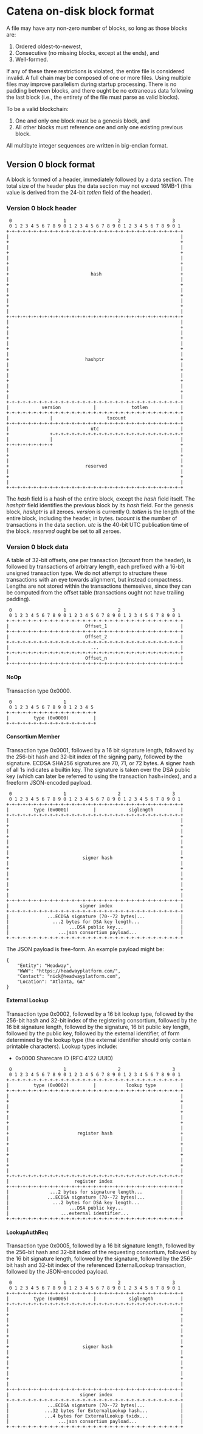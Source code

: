 # Catena on-disk block format

A file may have any non-zero number of blocks, so long as those blocks are:

1. Ordered oldest-to-newest,
2. Consecutive (no missing blocks, except at the ends), and
3. Well-formed.

If any of these three restrictions is violated, the entire file is considered
invalid. A full chain may be composed of one or more files. Using multiple
files may improve parallelism during startup processing. There is no padding
between blocks, and there ought be no extraneous data following the last block
(i.e., the entirety of the file must parse as valid blocks).

To be a valid blockchain:

1. One and only one block must be a genesis block, and
2. All other blocks must reference one and only one existing previous block.

All multibyte integer sequences are written in big-endian format.

## Version 0 block format

A block is formed of a header, immediately followed by a data section. The
total size of the header plus the data section may not exceed 16MB-1 (this
value is derived from the 24-bit *totlen* field of the header).

### Version 0 block header

```
 0                   1                   2                   3
 0 1 2 3 4 5 6 7 8 9 0 1 2 3 4 5 6 7 8 9 0 1 2 3 4 5 6 7 8 9 0 1
+-+-+-+-+-+-+-+-+-+-+-+-+-+-+-+-+-+-+-+-+-+-+-+-+-+-+-+-+-+-+-+-+
|                                                               |
+                                                               +
|                                                               |
+                                                               +
|                                                               |
+                                                               +
|                                                               |
+                              hash                             +
|                                                               |
+                                                               +
|                                                               |
+                                                               +
|                                                               |
+                                                               +
|                                                               |
+-+-+-+-+-+-+-+-+-+-+-+-+-+-+-+-+-+-+-+-+-+-+-+-+-+-+-+-+-+-+-+-+
|                                                               |
+                                                               +
|                                                               |
+                                                               +
|                                                               |
+                                                               +
|                                                               |
+                            hashptr                            +
|                                                               |
+                                                               +
|                                                               |
+                                                               +
|                                                               |
+                                                               +
|                                                               |
+-+-+-+-+-+-+-+-+-+-+-+-+-+-+-+-+-+-+-+-+-+-+-+-+-+-+-+-+-+-+-+-+
|            version            |             totlen            |
+-+-+-+-+-+-+-+-+-+-+-+-+-+-+-+-+-+-+-+-+-+-+-+-+-+-+-+-+-+-+-+-+
|               |                    txcount                    |
+-+-+-+-+-+-+-+-+-+-+-+-+-+-+-+-+-+-+-+-+-+-+-+-+-+-+-+-+-+-+-+-+
|                              utc                              |
+               +-+-+-+-+-+-+-+-+-+-+-+-+-+-+-+-+-+-+-+-+-+-+-+-+
|               |                                               |
+-+-+-+-+-+-+-+-+                                               +
|                                                               |
+                                                               +
|                                                               |
+                            reserved                           +
|                                                               |
+                                                               +
|                                                               |
+-+-+-+-+-+-+-+-+-+-+-+-+-+-+-+-+-+-+-+-+-+-+-+-+-+-+-+-+-+-+-+-+
```

The *hash* field is a hash of the entire block, except the *hash* field itself.
The *hashptr* field identifies the previous block by its *hash* field. For the
genesis block, *hashptr* is all zeroes. *version* is currently 0. *totlen* is
the length of the entire block, including the header, in bytes. *txcount* is
the number of transactions in the data section. *utc* is the 40-bit UTC
publication time of the block. *reserved* ought be set to all zeroes.

### Version 0 block data

A table of 32-bit offsets, one per transaction (*txcount* from the header), is
followed by transactions of arbitrary length, each prefixed with a 16-bit
unsigned transaction type. We do not attempt to structure these transactions
with an eye towards alignment, but instead compactness. Lengths are not stored
within the transactions themselves, since they can be computed from the offset
table (transactions ought not have trailing padding).

```
 0                   1                   2                   3
 0 1 2 3 4 5 6 7 8 9 0 1 2 3 4 5 6 7 8 9 0 1 2 3 4 5 6 7 8 9 0 1
+-+-+-+-+-+-+-+-+-+-+-+-+-+-+-+-+-+-+-+-+-+-+-+-+-+-+-+-+-+-+-+-+
|                            Offset_1                           |
+-+-+-+-+-+-+-+-+-+-+-+-+-+-+-+-+-+-+-+-+-+-+-+-+-+-+-+-+-+-+-+-+
|                            Offset_2                           |
+-+-+-+-+-+-+-+-+-+-+-+-+-+-+-+-+-+-+-+-+-+-+-+-+-+-+-+-+-+-+-+-+
|                              ...                              |
+-+-+-+-+-+-+-+-+-+-+-+-+-+-+-+-+-+-+-+-+-+-+-+-+-+-+-+-+-+-+-+-+
|                            Offset_n                           |
+-+-+-+-+-+-+-+-+-+-+-+-+-+-+-+-+-+-+-+-+-+-+-+-+-+-+-+-+-+-+-+-+

```

#### NoOp

Transaction type 0x0000.

```
 0                   1
 0 1 2 3 4 5 6 7 8 9 0 1 2 3 4 5 
+-+-+-+-+-+-+-+-+-+-+-+-+-+-+-+-+
|         type (0x0000)         |
+-+-+-+-+-+-+-+-+-+-+-+-+-+-+-+-+
```

#### Consortium Member

Transaction type 0x0001, followed by a 16 bit signature length, followed by
the 256-bit hash and 32-bit index of the signing party, followed by the
signature. ECDSA SHA256 signatures are 70, 71, or 72 bytes. A signer hash
of all 1s indicates a builtin key. The signature is taken over the DSA public
key (which can later be referred to using the transaction hash+index), and
a freeform JSON-encoded payload.

```
 0                   1                   2                   3
 0 1 2 3 4 5 6 7 8 9 0 1 2 3 4 5 6 7 8 9 0 1 2 3 4 5 6 7 8 9 0 1
+-+-+-+-+-+-+-+-+-+-+-+-+-+-+-+-+-+-+-+-+-+-+-+-+-+-+-+-+-+-+-+-+
|         type (0x0001)         |            siglength          |
+-+-+-+-+-+-+-+-+-+-+-+-+-+-+-+-+-+-+-+-+-+-+-+-+-+-+-+-+-+-+-+-+
|                                                               |
+                                                               +
|                                                               |
+                                                               +
|                                                               |
+                                                               +
|                                                               |
+                           signer hash                         +
|                                                               |
+                                                               +
|                                                               |
+                                                               +
|                                                               |
+                                                               +
|                                                               |
+-+-+-+-+-+-+-+-+-+-+-+-+-+-+-+-+-+-+-+-+-+-+-+-+-+-+-+-+-+-+-+-+
|                          signer index                         |
+-+-+-+-+-+-+-+-+-+-+-+-+-+-+-+-+-+-+-+-+-+-+-+-+-+-+-+-+-+-+-+-+
|              ...ECDSA signature (70--72 bytes)...             |
|                ...2 bytes for DSA key length...               |
|                      ...DSA public key...                     |
|                  ...json consortium payload...                |
+-+-+-+-+-+-+-+-+-+-+-+-+-+-+-+-+-+-+-+-+-+-+-+-+-+-+-+-+-+-+-+-+
```

The JSON payload is free-form. An example payload might be:
```
{
	"Entity": "Headway",
	"WWW": "https://headwayplatform.com/",
	"Contact": "nick@headwayplatform.com",
	"Location": "Atlanta, GA"
}
```

#### External Lookup

Transaction type 0x0002, followed by a 16 bit lookup type, followed by the
256-bit hash and 32-bit index of the registering consortium, followed by the 16
bit signature length, followed by the signature, 16 bit public key length,
followed by the public key, followed by the external identifier, of form
determined by the lookup type (the external identifier should only contain
printable characters). Lookup types include:

* 0x0000 Sharecare ID (RFC 4122 UUID)

```
 0                   1                   2                   3
 0 1 2 3 4 5 6 7 8 9 0 1 2 3 4 5 6 7 8 9 0 1 2 3 4 5 6 7 8 9 0 1
+-+-+-+-+-+-+-+-+-+-+-+-+-+-+-+-+-+-+-+-+-+-+-+-+-+-+-+-+-+-+-+-+
|         type (0x0002)         |           lookup type         |
+-+-+-+-+-+-+-+-+-+-+-+-+-+-+-+-+-+-+-+-+-+-+-+-+-+-+-+-+-+-+-+-+
|                                                               |
+                                                               +
|                                                               |
+                                                               +
|                                                               |
+                                                               +
|                                                               |
+                         register hash                         +
|                                                               |
+                                                               +
|                                                               |
+                                                               +
|                                                               |
+                                                               +
|                                                               |
+-+-+-+-+-+-+-+-+-+-+-+-+-+-+-+-+-+-+-+-+-+-+-+-+-+-+-+-+-+-+-+-+
|                        register index                         |
+-+-+-+-+-+-+-+-+-+-+-+-+-+-+-+-+-+-+-+-+-+-+-+-+-+-+-+-+-+-+-+-+
|               ...2 bytes for signature length...              |
|              ...ECDSA signature (70--72 bytes)...             |
|                ...2 bytes for DSA key length...               |
|                      ...DSA public key...                     |
|                   ...external identifier...                   |
+-+-+-+-+-+-+-+-+-+-+-+-+-+-+-+-+-+-+-+-+-+-+-+-+-+-+-+-+-+-+-+-+
```

#### LookupAuthReq

Transaction type 0x0005, followed by a 16 bit signature length, followed by
the 256-bit hash and 32-bit index of the requesting consortium, followed by the
16 bit signature length, followed by the signature, followed by the 256-bit
hash and 32-bit index of the referenced ExternalLookup transaction, followed by
the JSON-encoded payload.

```
 0                   1                   2                   3
 0 1 2 3 4 5 6 7 8 9 0 1 2 3 4 5 6 7 8 9 0 1 2 3 4 5 6 7 8 9 0 1
+-+-+-+-+-+-+-+-+-+-+-+-+-+-+-+-+-+-+-+-+-+-+-+-+-+-+-+-+-+-+-+-+
|         type (0x0005)         |            siglength          |
+-+-+-+-+-+-+-+-+-+-+-+-+-+-+-+-+-+-+-+-+-+-+-+-+-+-+-+-+-+-+-+-+
|                                                               |
+                                                               +
|                                                               |
+                                                               +
|                                                               |
+                                                               +
|                                                               |
+                           signer hash                         +
|                                                               |
+                                                               +
|                                                               |
+                                                               +
|                                                               |
+                                                               +
|                                                               |
+-+-+-+-+-+-+-+-+-+-+-+-+-+-+-+-+-+-+-+-+-+-+-+-+-+-+-+-+-+-+-+-+
|                          signer index                         |
+-+-+-+-+-+-+-+-+-+-+-+-+-+-+-+-+-+-+-+-+-+-+-+-+-+-+-+-+-+-+-+-+
|              ...ECDSA signature (70--72 bytes)...             |
|             ...32 bytes for ExternalLookup hash...            |
|             ...4 bytes for ExternalLookup txidx...            |
|                  ...json consortium payload...                |
+-+-+-+-+-+-+-+-+-+-+-+-+-+-+-+-+-+-+-+-+-+-+-+-+-+-+-+-+-+-+-+-+
```
